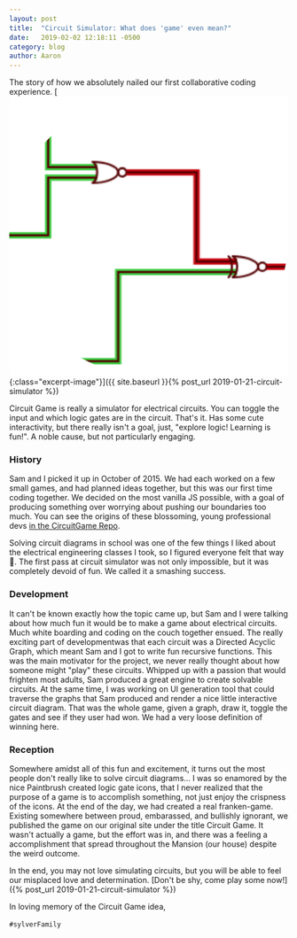 ```yaml
---
layout: post
title:  "Circuit Simulator: What does 'game' even mean?"
date:   2019-02-02 12:18:11 -0500
category: blog
author: Aaron
---
```

The story of how we absolutely nailed our first collaborative coding experience.
[![CircuitGame sample view of 2 logic gates](/assets/circuitFeatureImage.png){:class="excerpt-image"}]({{ site.baseurl }}{% post_url 2019-01-21-circuit-simulator %})
<!-- End excerpt -->

Circuit Game is really a simulator for electrical circuits. You can toggle the input and which logic gates are in the circuit. That's it. Has some cute interactivity, but there really isn't a goal, just, "explore logic! Learning is fun!". A noble cause, but not particularly engaging.


### History

Sam and I picked it up in October of 2015. We had each worked on a few small games, and had planned ideas together, but this was our first time coding together. We decided on the most vanilla JS possible, with a goal of producing something over worrying about pushing our boundaries too much. You can see the origins of these blossoming, young professional devs [in the CircuitGame Repo](https://github.com/SylverStudios/CircuitGame).

Solving circuit diagrams in school was one of the few things I liked about the electrical engineering classes I took, so I figured everyone felt that way :facepalm:. The first pass at circuit simulator was not only impossible, but it was completely devoid of fun. We called it a smashing success.

### Development

It can't be known exactly how the topic came up, but Sam and I were talking about how much fun it would be to make a game about electrical circuits. Much white boarding and coding on the couch together ensued. The really exciting part of developmentwas that each circuit was a Directed Acyclic Graph, which meant Sam and I got to write fun recursive functions. This was the main motivator for the project, we never really thought about how someone might "play" these circuits. Whipped up with a passion that would frighten most adults, Sam produced a great engine to create solvable circuits. At the same time, I was working on UI generation tool that could traverse the graphs that Sam produced and render a nice little interactive circuit diagram. That was the whole game, given a graph, draw it, toggle the gates and see if they user had won. We had a very loose definition of winning here.

### Reception

Somewhere amidst all of this fun and excitement, it turns out the most people don't really like to solve circuit diagrams… I was so enamored by the nice Paintbrush created logic gate icons, that I never realized that the purpose of a game is to accomplish something, not just enjoy the crispness of the icons. At the end of the day, we had created a real franken-game. Existing somewhere between proud, embarassed, and bullishly ignorant, we published the game on our original site under the title Circuit Game. It wasn't actually a game, but the effort was in, and there was a feeling a accomplishment that spread throughout the Mansion (our house) despite the weird outcome.

In the end, you may not love simulating circuits, but you will be able to feel our misplaced love and determination. [Don't be shy, come play some now!]({% post_url 2019-01-21-circuit-simulator %})

In loving memory of the Circuit Game idea,

`#sylverFamily`

